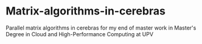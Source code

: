 # Matrix-algorithms-in-cerebras
Parallel matrix algorithms in cerebras for my end of master work in Master's Degree in Cloud and High-Performance Computing at UPV
